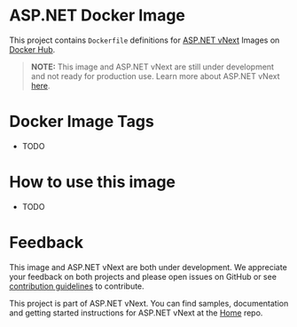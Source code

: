 ASP.NET Docker Image
=============

This project contains `Dockerfile` definitions for [ASP.NET vNext][vnext-repo] Images on [Docker Hub][docker-hub].

> **NOTE:** This image and ASP.NET vNext are still under development and not ready for production use. Learn more about ASP.NET vNext [here][vnext].

Docker Image Tags
=================

* TODO

How to use this image
=====================

* TODO

Feedback
========

This image and ASP.NET vNext are both under development. We appreciate your feedback on both projects and please open issues on GitHub or see [contribution guidelines](CONTRIBUTING.md) to contribute.

This project is part of ASP.NET vNext. You can find samples, documentation and getting started instructions for ASP.NET vNext at the [Home](vnext-repo) repo.


[docker-hub]: https://registry.hub.docker.com
[vnext]: http://www.asp.net/vnext
[vnext-repo]: https://github.com/aspnet/Home
[hub:repo]: https://registry.hub.docker.com/u/aspnet/aspnet


